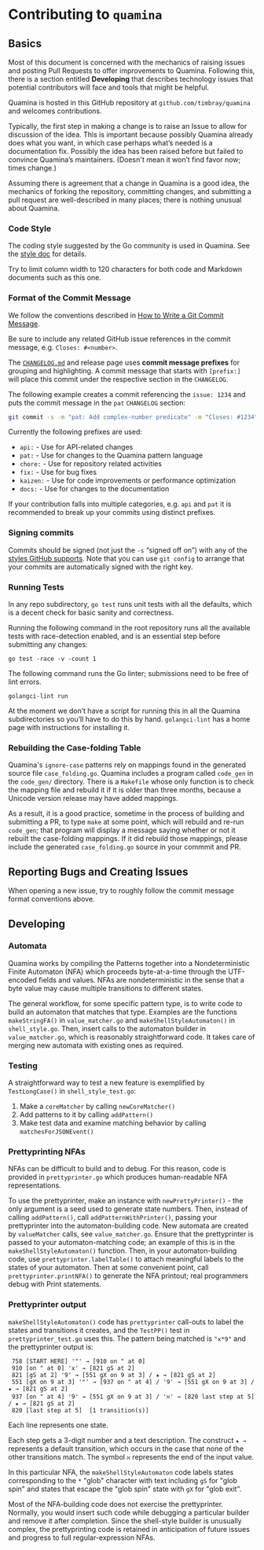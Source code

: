 # Contributing to `quamina`

## Basics

Most of this document is concerned with the mechanics of raising issues
and posting Pull Requests to offer improvements to Quamina. Following
this, there is a section entitled **Developing** that describes
technology issues that potential contributors will face
and tools that might be helpful.

Quamina is hosted in this GitHub repository 
at `github.com/timbray/quamina` and welcomes 
contributions.

Typically, the first step in making a change is to 
raise an Issue to allow for discussion of the idea. 
This is important because possibly Quamina already
does what you want, in which case perhaps what’s 
needed is a documentation fix. Possibly the idea 
has been raised before but failed to convince Quamina’s
maintainers. (Doesn't mean it won’t find favor now;
times change.)

Assuming there is agreement that a change in Quamina
is a good idea, the mechanics of forking the repository,
committing changes, and submitting a pull request are
well-described in many places; there is nothing 
unusual about Quamina.

### Code Style

The coding style suggested by the Go community is 
used in Quamina. See the
[style doc](https://github.com/golang/go/wiki/CodeReviewComments) for details.

Try to limit column width to 120 characters for both code and Markdown documents
such as this one.

### Format of the Commit Message

We follow the conventions described in [How to Write a Git Commit
Message](http://chris.beams.io/posts/git-commit/).

Be sure to include any related GitHub issue references in the commit message,
e.g. `Closes: #<number>`.

The [`CHANGELOG.md`](./CHANGELOG.md) and release page uses **commit message
prefixes** for grouping and highlighting. A commit message that
starts with `[prefix:] ` will place this commit under the respective
section in the `CHANGELOG`.

The following example creates a commit referencing the `issue: 1234` and puts
the commit message in the `pat` `CHANGELOG` section:

```bash
git commit -s -m "pat: Add complex-number predicate" -m "Closes: #1234"
```

Currently the following prefixes are used:

- `api:` - Use for API-related changes
- `pat:` - Use for changes to the Quamina pattern language
- `chore:` - Use for repository related activities
- `fix:` - Use for bug fixes
- `kaizen:` - Use for code improvements or performance optimization
- `docs:` - Use for changes to the documentation

If your contribution falls into multiple categories, e.g. `api` and `pat` it
is recommended to break up your commits using distinct prefixes.

### Signing commits

Commits should be signed (not just the `-s` “signed off on”) with
any of the [styles GitHub supports](https://docs.github.com/en/authentication/managing-commit-signature-verification/signing-commits).
Note that you can use `git config` to arrange that your commits are
automatically signed with the right key.

### Running Tests

In any repo subdirectory, `go test` runs unit tests
with all the defaults, which is a decent check for basic
sanity and correctness.

Running the following command in the root repository runs
all the available tests with race-detection enabled, and 
is an essential step before submitting any changes:

```shell
go test -race -v -count 1
```

The following command runs the Go linter; submissions 
need to be free of lint errors.

```shell
golangci-lint run  
```

At the moment we don’t have a script for running this 
in all the Quamina subdirectories so you’ll have to do
this by hand.  `golangci-lint` has a home page with
instructions for installing it.

### Rebuilding the Case-folding Table

Quamina's `ignore-case` patterns rely on mappings found
in the generated source file `case_folding.go`. Quamina
includes a program called `code_gen` in the `code_gen/`
directory. There is a `Makefile` whose only function is
to check the mapping file and rebuild it if it is older
than three months, because a Unicode version release may
have added mappings.

As a result, it is a good practice, sometime in the process
of building and submitting a PR, to type `make` at some
point, which will rebuild and re-run `code_gen`; that program
will display a message saying whether or not it rebuilt the
case-folding mappings. If it did rebuild those mappings, please
include the generated `case_folding.go` source in your commmit
and PR.

## Reporting Bugs and Creating Issues

When opening a new issue, try to roughly follow the commit message format
conventions above.

## Developing

### Automata

Quamina works by compiling the Patterns together into a Nondeterministic
Finite Automaton (NFA) which proceeds byte-at-a-time through the UTF-encoded
fields and values. NFAs are nondeterministic in the sense that a byte value
may cause multiple transitions to different states.

The general workflow, for some specific pattern type, is to write code to build 
an automaton that matches that type. Examples are the functions `makeStringFA()` in
`value_matcher.go` and `makeShellStyleAutomaton()` in `shell_style.go`. Then,
insert calls to the automaton builder in `value_matcher.go`, which is reasonably
straightforward code.  It takes care of merging new automata with existing ones
as required.

### Testing

A straightforward way to test a new feature is exemplified by `TestLongCase()` in
`shell_style_test.go`:

1. Make a `coreMatcher` by calling `newCoreMatcher()`
2. Add patterns to it by calling `addPattern()`
3. Make test data and examine matching behavior by calling `matchesForJSONEvent()`

### Prettyprinting NFAs

NFAs can be difficult to build and to debug.  For this reason, code 
is provided in `prettyprinter.go` which produces human-readable NFA
representations.

To use the prettyprinter, make an instance with `newPrettyPrinter()` - the only
argument is a seed used to generate state numbers. Then, instead of calling
`addPattern()`, call `addPatternWithPrinter()`, passing your prettyprinter into
the automaton-building code. New automata are created by `valueMatcher` calls,
see `value_matcher.go`. Ensure that the prettyprinter is passed to your
automaton-matching code; an example of this is in the `makeShellStyleAutomaton()`
function.  Then, in your automaton-building code, use `prettyprinter.labelTable()`
to attach meaningful labels to the states of your automaton. Then at
some convenient point, call `prettyprinter.printNFA()` to generate the NFA printout;
real programmers debug with Print statements.

### Prettyprinter output

`makeShellStyleAutomaton()` code has `prettyprinter` call-outs to
label the states and transitions it creates, and the `TestPP()` test in
`prettyprinter_test.go` uses this.  The pattern being matched is `"x*9"` and 
the prettyprinter output is:

```
 758 [START HERE] '"' → [910 on " at 0]
 910 [on " at 0] 'x' → [821 gS at 2]
 821 [gS at 2] '9' → [551 gX on 9 at 3] / ★ → [821 gS at 2]
 551 [gX on 9 at 3] '"' → [937 on " at 4] / '9' → [551 gX on 9 at 3] / ★ → [821 gS at 2]
 937 [on " at 4] '9' → [551 gX on 9 at 3] / 'ℵ' → [820 last step at 5] / ★ → [821 gS at 2]
 820 [last step at 5]  [1 transition(s)]
```

Each line represents one state.

Each step gets a 3-digit number and a text description. The construct `★ →` represents
a default transition, which occurs in the case that none of the other transitions match. The
symbol `ℵ` represents the end of the input value.

In this particular NFA, the `makeShellStyleAutomaton` code labels states corresponding to
the `*` "glob" character with text including `gS` for "glob spin" and states that escape the
"glob spin" state with `gX` for "glob exit".

Most of the NFA-building code does not exercise the prettyprinter. Normally, you would insert
such code while debugging a particular builder and remove it after completion. Since the 
shell-style builder is unusually complex, the prettyprinting code is retained in anticipation
of future issues and progress to full regular-expression NFAs.


